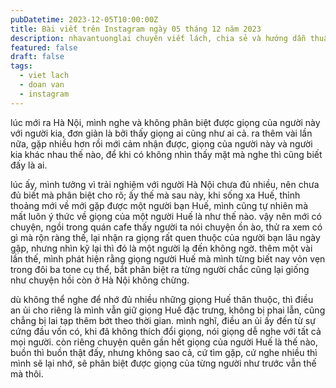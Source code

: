 ```yaml
---
pubDatetime: 2023-12-05T10:00:00Z
title: Bài viết trên Instagram ngày 05 tháng 12 năm 2023
description: nhavantuonglai chuyên viết lách, chia sẻ và hướng dẫn thuần thục khi thực hành viết lách qua những bài chia sẻ trên Instagram chính thức.
featured: false
draft: false
tags:
  - viet lach
  - doan van
  - instagram
---
```


lúc mới ra Hà Nội, mình nghe và không phân biệt được giọng của người này với người kia, đơn giản là bởi thấy giọng ai cũng như ai cả. ra thêm vài lần nữa, gặp nhiều hơn rồi mới cảm nhận được, giọng của người này và người kia khác nhau thế nào, để khi có không nhìn thấy mặt mà nghe thì cũng biết đấy là ai.

lúc ấy, mình tưởng vì trải nghiệm với người Hà Nội chưa đủ nhiều, nên chưa đủ biết mà phân biệt cho rõ; ấy thế mà sau này, khi sống xa Huế, thỉnh thoảng mới về mới gặp được một người bạn Huế, mình cũng tự nhiên mà mất luôn ý thức về giọng của một người Huế là như thế nào. vậy nên mới có chuyện, ngồi trong quán cafe thấy người ta nói chuyện ồn ào, thử ra xem có gì mà rộn ràng thế, lại nhận ra giọng rất quen thuộc của người bạn lâu ngày gặp, nhưng nhìn kỹ lại thì đó là một người lạ đến không ngờ. thêm một vài lần thế, mình phát hiện rằng giọng người Huế mà mình từng biết nay vỏn vẹn trong đôi ba tone cụ thể, bắt phân biệt ra từng người chắc cũng lại giống như chuyện hồi còn ở Hà Nội không chừng.

dù không thể nghe để nhớ đủ nhiều những giọng Huế thân thuộc, thì điều an ủi cho riêng là mình vẫn giữ giọng Huế đặc trưng, không bị phai lẫn, cũng chẳng bị lai tạp thêm bớt theo thời gian. mình nghĩ, điều an ủi ấy đến từ sự cứng đầu vốn có, khi đã không thích đổi giọng, nói giọng dễ nghe với tất cả mọi người. còn riêng chuyện quên gần hết giọng của người Huế là thế nào, buồn thì buồn thật đấy, nhưng không sao cả, cứ tìm gặp, cứ nghe nhiều thì mình sẽ lại nhớ, sẽ phân biệt được giọng của từng người như trước vẫn thế mà thôi.
